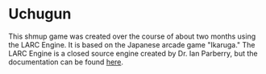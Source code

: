 # Uchugun

This shmup game was created over the course of about two months using the LARC Engine. It is based on the Japanese arcade game "Ikaruga."
The LARC Engine is a closed source engine created by Dr. Ian Parberry, but the documentation can be found [here](https://larc.unt.edu/code/engine/index.html).